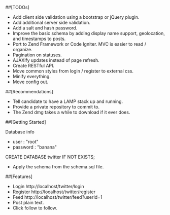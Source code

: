 ##[TODOs]

* Add client side validation using a bootstrap or jQuery plugin.
* Add additional server side validation.
* Add a salt and hash password.
* Improve the basic schema by adding display name support, geolocation, and timestamps to posts.
* Port to Zend Framework or Code Igniter. MVC is easier to read / organize. 
* Pagination on statuses.
* AJAXify updates instead of page refresh.
* Create RESTful API.
* Move common styles from login / register to external css.
* Minify everything.
* Move config out.


##[Recommendations]

* Tell candidate to have a LAMP stack up and running.
* Provide a private repository to commit to.
* The Zend dmg takes a while to download if it ever does.


##[Getting Started]

Database info

* user : "root"
* password : "banana"

CREATE DATABASE twitter IF NOT EXISTS;

* Apply the schema from the schema.sql file.


##[Features]

* Login  http://localhost/twitter/login
* Register http://localhost/twitter/register
* Feed http://localhost/twitter/feed?userId=1
* Post plain text.
* Click follow to follow.
